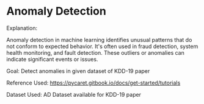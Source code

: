 
# Anomaly Detection

Explanation:

Anomaly detection in machine learning identifies unusual patterns that do not conform to expected behavior. It's often used in fraud detection, system health monitoring, and fault detection. These outliers or anomalies can indicate significant events or issues.

Goal: Detect  anomalies in given dataset of KDD-19 paper

Reference Used: https://pycaret.gitbook.io/docs/get-started/tutorials

Dataset Used: AD Dataset available for KDD-19 paper

